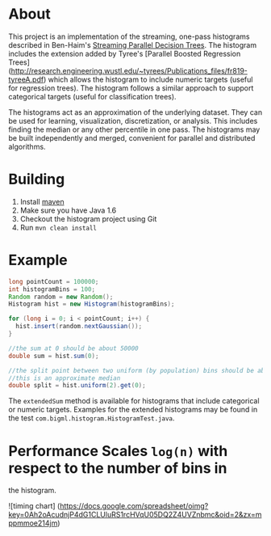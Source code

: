 # About

This project is an implementation of the streaming, one-pass
histograms described in Ben-Haim's [Streaming Parallel Decision
Trees](http://jmlr.csail.mit.edu/papers/v11/ben-haim10a.html). The
histogram includes the extension added by Tyree's [Parallel Boosted
Regression Trees]
(http://research.engineering.wustl.edu/~tyrees/Publications_files/fr819-tyreeA.pdf)
which allows the histogram to include numeric targets (useful for
regression trees). The histogram follows a similar approach to support
categorical targets (useful for classification trees).

The histograms act as an approximation of the underlying dataset.
They can be used for learning, visualization, discretization, or
analysis.  This includes finding the median or any other percentile in
one pass.  The histograms may be built independently and merged,
convenient for parallel and distributed algorithms.

# Building

1. Install [maven](http://maven.apache.org/)
2. Make sure you have Java 1.6
3. Checkout the histogram project using Git
4. Run `mvn clean install`

# Example

```java
long pointCount = 100000;
int histogramBins = 100;
Random random = new Random();
Histogram hist = new Histogram(histogramBins);

for (long i = 0; i < pointCount; i++) {
  hist.insert(random.nextGaussian());
}

//the sum at 0 should be about 50000
double sum = hist.sum(0);

//the split point between two uniform (by population) bins should be about 0
//this is an approximate median
double split = hist.uniform(2).get(0);
```

The `extendedSum` method is available for histograms that include
categorical or numeric targets.  Examples for the extended histograms
may be found in the test `com.bigml.histogram.HistogramTest.java`.

# Performance Scales `log(n)` with respect to the number of bins in
the histogram.

![timing chart]
(https://docs.google.com/spreadsheet/oimg?key=0Ah2oAcudnjP4dG1CLUluRS1rcHVqU05DQ2Z4UVZnbmc&oid=2&zx=mppmmoe214jm)
